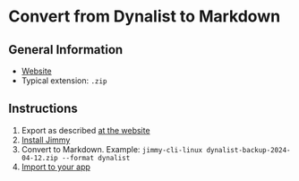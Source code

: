 # Convert from Dynalist to Markdown

## General Information

- [Website](https://dynalist.io/)
- Typical extension: `.zip`

## Instructions

1. Export as described [at the website](https://help.dynalist.io/article/79-back-up-your-data)
2. [Install Jimmy](../index.md#installation)
3. Convert to Markdown. Example: `jimmy-cli-linux dynalist-backup-2024-04-12.zip --format dynalist`
4. [Import to your app](../import_instructions.md)
